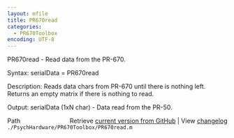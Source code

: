 ```yaml
---
layout: mfile
title: PR670read
categories:
  - PR670Toolbox
encoding: UTF-8
---
```


PR670read - Read data from the PR-670.

Syntax:
serialData = PR670read

Description:
Reads data chars from PR-670 until there is nothing left.  Returns an
empty matrix if there is nothing to read.

Output:
serialData \(1xN char\) - Data read from the PR-50.


<div class="code_header" style="text-align:right;">
  <span style="float:left;">Path&nbsp;&nbsp;</span> <span class="counter">Retrieve <a href=
  "https://raw.github.com/Psychtoolbox-3/Psychtoolbox-3/beta/./PsychHardware/PR670Toolbox/PR670read.m">current version from GitHub</a> | View <a href=
  "https://github.com/Psychtoolbox-3/Psychtoolbox-3/commits/beta/./PsychHardware/PR670Toolbox/PR670read.m">changelog</a></span>
</div>
<div class="code">
  <code>./PsychHardware/PR670Toolbox/PR670read.m</code>
</div>
